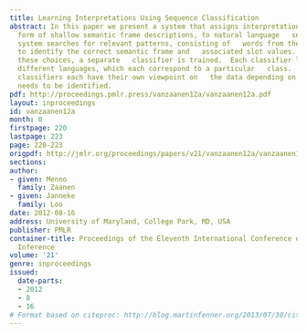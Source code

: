 ```yaml
---
title: Learning Interpretations Using Sequence Classification
abstract: In this paper we present a system that assigns interpretations, in   the
  form of shallow semantic frame descriptions, to natural language   sentences.  The
  system searches for relevant patterns, consisting of   words from the sentences,
  to identify the correct semantic frame and   associated slot values.  For each of
  these choices, a separate   classifier is trained.  Each classifier learns the boundaries   between
  different languages, which each correspond to a particular   class.  The different
  classifiers each have their own viewpoint on   the data depending on which aspect
  needs to be identified.
pdf: http://proceedings.pmlr.press/vanzaanen12a/vanzaanen12a.pdf
layout: inproceedings
id: vanzaanen12a
month: 0
firstpage: 220
lastpage: 223
page: 220-223
origpdf: http://jmlr.org/proceedings/papers/v21/vanzaanen12a/vanzaanen12a.pdf
sections: 
author:
- given: Menno
  family: Zaanen
- given: Janneke
  family: Loo
date: 2012-08-16
address: University of Maryland, College Park, MD, USA
publisher: PMLR
container-title: Proceedings of the Eleventh International Conference on Grammatical
  Inference
volume: '21'
genre: inproceedings
issued:
  date-parts:
  - 2012
  - 8
  - 16
# Format based on citeproc: http://blog.martinfenner.org/2013/07/30/citeproc-yaml-for-bibliographies/
---
```

